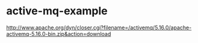# active-mq-example

http://www.apache.org/dyn/closer.cgi?filename=/activemq/5.16.0/apache-activemq-5.16.0-bin.zip&action=download
